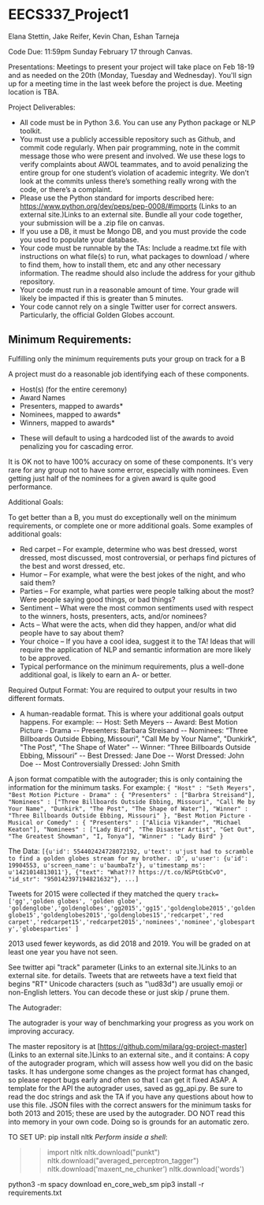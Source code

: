 # EECS337_Project1

Elana Stettin, Jake Reifer, Kevin Chan, Eshan Tarneja

Code Due: 11:59pm Sunday February 17 through Canvas.

Presentations: Meetings to present your project will take place on Feb 18-19 and as needed on the 20th (Monday, Tuesday and Wednesday). You'll sign up for a meeting time in the last week before the project is due. Meeting location is TBA.

Project Deliverables:

- All code must be in Python 3.6. You can use any Python package or NLP toolkit.
- You must use a publicly accessible repository such as Github, and commit code regularly. When pair programming, note in the commit message those who were present and involved. We use these logs to verify complaints about AWOL teammates, and to avoid penalizing the entire group for one student’s violation of academic integrity. We don’t look at the commits unless there’s something really wrong with the code, or there’s a complaint.
- Please use the Python standard for imports described here: https://www.python.org/dev/peps/pep-0008/#imports (Links to an external site.)Links to an external site.
Bundle all your code together, your submission will be a .zip file on canvas.
- If you use a DB, it must be Mongo DB, and you must provide the code you used to populate your database.
- Your code must be runnable by the TAs: Include a readme.txt file with instructions on what file(s) to run, what packages to download / where to find them, how to install them, etc and any other necessary information. The readme should also include the address for your github repository.
- Your code must run in a reasonable amount of time. Your grade will likely be impacted if this is greater than 5 minutes.
- Your code cannot rely on a single Twitter user for correct answers. Particularly, the official Golden Globes account.
 

## Minimum Requirements:

Fulfilling only the minimum requirements puts your group on track for a B

A project must do a reasonable job identifying each of these components.
- Host(s) (for the entire ceremony)
- Award Names
- Presenters, mapped to awards*
- Nominees, mapped to awards*
- Winners, mapped to awards*
* These will default to using a hardcoded list of the awards to avoid penalizing you for cascading error.

It is OK not to have 100% accuracy on some of these components. It's very rare for any group not to have some error, especially with nominees. Even getting just half of the nominees for a given award is quite good performance.

Additional Goals:

To get better than a B, you must do exceptionally well on the minimum requirements, or complete one or more additional goals. Some examples of additional goals:
- Red carpet – For example, determine who was best dressed, worst dressed, most discussed, most controversial, or perhaps find pictures of the best and worst dressed, etc.
- Humor – For example, what were the best jokes of the night, and who said them?
- Parties – For example, what parties were people talking about the most? Were people saying good things, or bad things?
- Sentiment – What were the most common sentiments used with respect to the winners, hosts, presenters, acts, and/or nominees?
- Acts – What were the acts, when did they happen, and/or what did people have to say about them?
- Your choice – If you have a cool idea, suggest it to the TA! Ideas that will require the application of NLP and semantic information are more likely to be approved.
- Typical performance on the minimum requirements, plus a well-done additional goal, is likely to earn an A- or better.

Required Output Format:
You are required to output your results in two different formats.
- A human-readable format. This is where your additional goals output happens. For example:
-- Host: Seth Meyers
-- Award: Best Motion Picture - Drama
-- Presenters: Barbara Streisand
-- Nominees: “Three Billboards Outside Ebbing, Missouri”, "Call Me by Your Name", "Dunkirk", "The Post", "The Shape of Water"
-- Winner: “Three Billboards Outside Ebbing, Missouri”
-- Best Dressed: Jane Doe
-- Worst Dressed: John Doe
-- Most Controversially Dressed: John Smith

A json format compatible with the autograder; this is only containing the information for the minimum tasks. For example:
`{
"Host" : "Seth Meyers",
"Best Motion Picture - Drama" : {
"Presenters" : ["Barbra Streisand"],
"Nominees" : ["Three Billboards Outside Ebbing, Missouri", "Call Me by Your Name", "Dunkirk", "The Post", "The Shape of Water"],
"Winner" : "Three Billboards Outside Ebbing, Missouri"
},
"Best Motion Picture - Musical or Comedy" : {
"Presenters" : ["Alicia Vikander", "Michael Keaton"],
"Nominees" : ["Lady Bird", "The Disaster Artist", "Get Out", "The Greatest Showman", "I, Tonya"],
"Winner" : "Lady Bird"
}`
 

The Data:
`[{u'id': 554402424728072192, u'text': u'just had to scramble to find a golden globes stream for my brother. :D', u'user': {u'id': 19904553, u'screen_name': u'baumbaTz'}, u'timestamp_ms': u'1421014813011'}, {"text": "What?!? https://t.co/NSPtGtbCvO", "id_str": "950142397194821632"}, ...]`

Tweets for 2015 were collected if they matched the query
`track=['gg','golden globes', 'golden globe', 'goldenglobe','goldenglobes','gg2015','gg15','goldenglobe2015','goldenglobe15','goldenglobes2015','goldenglobes15','redcarpet','red carpet','redcarpet15','redcarpet2015','nominees','nominee','globesparty','globesparties' ]`

2013 used fewer keywords, as did 2018 and 2019. You will be graded on at least one year you have not seen.

See twitter api "track" parameter (Links to an external site.)Links to an external site. for details.
Tweets that are retweets have a text field that begins "RT"
Unicode characters (such as "\ud83d") are usually emoji or non-English letters. You can decode these or just skip / prune them.
 

The Autograder:

The autograder is your way of benchmarking your progress as you work on improving accuracy.

The master repository is at [https://github.com/milara/gg-project-master] (Links to an external site.)Links to an external site., and it contains:
A copy of the autograder program, which will assess how well you did on the basic tasks. It has undergone some changes as the project format has changed, so please report bugs early and often so that I can get it fixed ASAP.
A template for the API the autograder uses, saved as gg_api.py. Be sure to read the doc strings and ask the TA if you have any questions about how to use this file.
JSON files with the correct answers for the minimum tasks for both 2013 and 2015; these are used by the autograder. DO NOT read this into memory in your own code. Doing so is grounds for an automatic zero.


TO SET UP:
pip install nltk
*Perform inside a shell*:
>>import nltk
>>nltk.download("punkt")
>>nltk.download("averaged_perceptron_tagger")
>>nltk.download('maxent_ne_chunker')
>>nltk.download('words')


python3 -m spacy download en_core_web_sm
pip3 install -r requirements.txt
